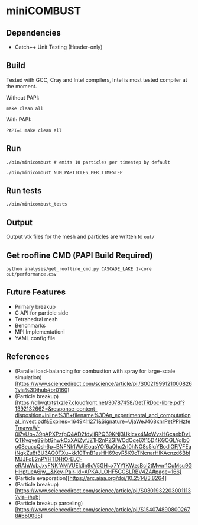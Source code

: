 # miniCOMBUST

## Dependencies
- Catch++ Unit Testing (Header-only)

## Build

Tested with GCC, Cray and Intel compilers, Intel is most tested compiler at the moment.

Without PAPI:
```
make clean all
```

With PAPI:
```
PAPI=1 make clean all
```

## Run 
```
./bin/minicombust # emits 10 particles per timestep by default
```

```
./bin/minicombust NUM_PARTICLES_PER_TIMESTEP
```

## Run tests 
```
./bin/minicombust_tests
```

## Output

Output vtk files for the mesh and particles are written to `out/`

## Get roofline CMD (PAPI Build Required)
```
python analysis/get_roofline_cmd.py CASCADE_LAKE 1-core out/performance.csv
```

## Future Features
- Primary breakup
- C API for particle side
- Tetrahedral mesh
- Benchmarks
- MPI Implementationi
- YAML config file

## References
- (Parallel load-balancing for combustion with spray for large-scale simulation)[https://www.sciencedirect.com/science/article/pii/S0021999121000826?via%3Dihub#br0160]
- (Particle breakup)
  [https://d1wqtxts1xzle7.cloudfront.net/30787458/GetTRDoc-libre.pdf?1392132662=&response-content-disposition=inline%3B+filename%3DAn_experimental_and_computational_invest.pdf&Expires=1649411271&Signature=UjaWeJ468xnrPetPPHzfeTmawxW-0i7yUb~39pAPXPzfpQ4AD2fdyijRPQ39KNj3UkIcxx4MoWysHGcaebDvLQTKvqye89ibtGhwkOxXAiZyfJZ1H2nPZGIWOdCqe6X15D4KGOGLYglb0o0SeuccQsh6p~BNFNh1WAiEoqsYOf6aQhc2rl0hNO8s5lqYBodlGFjVFEaiNqkZu8t3U3AQ0TXu~kk10TmB1asHH69oyR5K9cTNcnarHlKAcnzd6BbIMJJFqE2nPYHTDHtOrELC-eRAhWqbJxyFNKfAMVUEldIn9cV5GH~x7YYfKWzsBcI2tMwm1CuMsu9GHHptueA6jw__&Key-Pair-Id=APKAJLOHF5GGSLRBV4ZA#page=166]
- (Particle evaporation)[https://arc.aiaa.org/doi/10.2514/3.8264]
- (Particle breakup)[https://www.sciencedirect.com/science/article/pii/S0301932203001113?via=ihub]
- (Particle breakup parceling)[https://www.sciencedirect.com/science/article/pii/S1540748908002678#bb0085]
